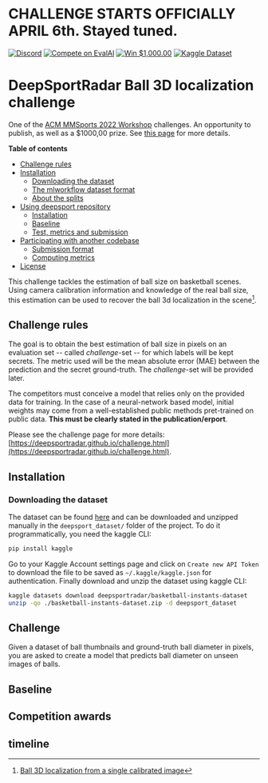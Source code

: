 # CHALLENGE STARTS OFFICIALLY APRIL 6th. Stayed tuned.


[![Discord](https://badgen.net/badge/icon/discord?icon=discord&label)](https://discord.gg/JvMQgMkpkm) [![Compete on EvalAI](https://badgen.net/badge/compete%20on/EvalAI/blue)](https://eval.ai/web/challenges/challenge-page/1685/overview) [![Win $1,000.00](https://badgen.net/badge/win/%241%2C000.00/yellow)](http://mmsports.multimedia-computing.de/mmsports2022/challenge.html) [![Kaggle Dataset](https://badgen.net/badge/kaggle/dataset/blue)](https://www.kaggle.com/datasets/deepsportradar/basketball-instants-dataset)


# DeepSportRadar Ball 3D localization challenge

One of the [ACM MMSports 2022 Workshop](http://mmsports.multimedia-computing.de/mmsports2022/index.html) challenges. An opportunity to publish, as well as a $1000,00 prize. See [this page](http://mmsports.multimedia-computing.de/mmsports2022/challenge.html) for more details.

**Table of contents**
- [Challenge rules](#challenge-rules)
- [Installation](#installation)
  - [Downloading the dataset](#downloading-the-dataset)
  - [The mlworkflow dataset format](#mlworkflow-dataset-format)
  - [About the splits](#about-the-splits)
- [Using deepsport repository](#using-deepsport)
  - [Installation](#installation-1)
  - [Baseline](#baseline)
  - [Test, metrics and submission](#test-metrics-and-submission)
- [Participating with another codebase](#participating-with-another-codebase)
  - [Submission format](#submission-format)
  - [Computing metrics](#computing-metrics)
- [License](#license)

This challenge tackles the estimation of ball size on basketball scenes. Using camera calibration information and knowledge of the real ball size, this estimation can be used to recover the ball 3d localization in the scene[^1].

## Challenge rules

The goal is to obtain the best estimation of ball size in pixels on an evaluation set -- called *challenge*-set -- for which labels will be kept secrets. The metric used will be the mean absolute error (MAE) between the prediction and the secret ground-truth. The *challenge*-set will be provided later.

The competitors must conceive a model that relies only on the provided data for training. In the case of a neural-network based model, initial weights may come from a well-established public methods pret-trained on public data. **This must be clearly stated in the publication/erport**.

Please see the challenge page for more details: [https://deepsportradar.github.io/challenge.html](https://deepsportradar.github.io/challenge.html).

## Installation

### Downloading the dataset

The dataset can be found [here](https://www.kaggle.com/datasets/deepsportradar/basketball-instants-dataset) and can be downloaded and unzipped manually in the `deepsport_dataset/` folder of the project. To do it programmatically, you need the kaggle CLI:

```bash
pip install kaggle
```

Go to your Kaggle Account settings page and click on `Create new API Token` to download the file to be saved as `~/.kaggle/kaggle.json` for authentication. Finally download and unzip the dataset using kaggle CLI:

```bash
kaggle datasets download deepsportradar/basketball-instants-dataset
unzip -qo ./basketball-instants-dataset.zip -d deepsport_dataset
```


## Challenge
Given a dataset of ball thumbnails and ground-truth ball diameter in pixels, you are asked to create a model that predicts ball diameter on unseen images of balls.

## Baseline


## Competition awards


## timeline

[^1]: [Ball 3D localization from a single calibrated image](https://arxiv.org/abs/2204.00003)
